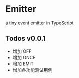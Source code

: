 # Emitter

a tiny event emitter in TypeScript

## Todos v0.0.1
* 增加 OFF
* 增加 ONCE
* 增加 EMIT
* 增加各功能测试用例